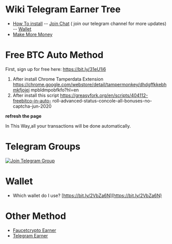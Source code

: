 # Wiki Telegram Earner Tree

- [How To install](https://github.com/yuceltoluyag/telegram-bot-for-bitcoin/blob/master/moremethod.md#free-btc-auto-method)
  -- [Join Chat](https://github.com/yuceltoluyag/telegram-bot-for-bitcoin/blob/master/moremethod.md#telegram-groups) ( join our telegram channel for more updates)
  -- [Wallet](https://github.com/yuceltoluyag/telegram-bot-for-bitcoin/blob/master/moremethod.md#wallet)
- [Make More Money](https://github.com/yuceltoluyag/telegram-bot-for-bitcoin/blob/master/moremethod.md#other-method)

# Free BTC Auto Method

First, sign up for free here: https://bit.ly/31eU1i6

1. After install Chrome Tamperdata Extension
   https://chrome.google.com/webstore/detail/tampermonkey/dhdgffkkebhmkfjojej
   mpbldmpobfkfo?hl=en
2. After install this script https://greasyfork.org/en/scripts/404112-freebitco-in-auto-
   roll-advanced-status-concole-all-bonuses-no-captcha-jun-2020

**refresh the page**

In This Way,all your transactions will be done automatically.

# Telegram Groups

[![Join Telegram Group](https://img.shields.io/badge/telegram-Money--Talks-green?style=for-the-badge&logo=telegram)](https://t.me/earncoinper)

# Wallet

- Which wallet do I use?
  [https://bit.ly/2VbZa6N](https://bit.ly/2VbZa6N)

# Other Method

- [Faucetcrypto Earner](https://github.com/yuceltoluyag/faucetcrypto)
- [Telegram Earner](https://github.com/yuceltoluyag/telegram-bot-for-bitcoin)
